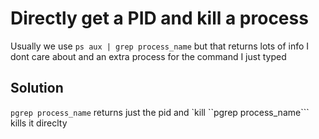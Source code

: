 # Directly get a PID and kill a process
Usually we use `ps aux | grep process_name` but that returns lots of info I dont care about and an extra process for the command I just typed

## Solution

`pgrep process_name` returns just the pid and `kill ``pgrep process_name``` kills it direclty
